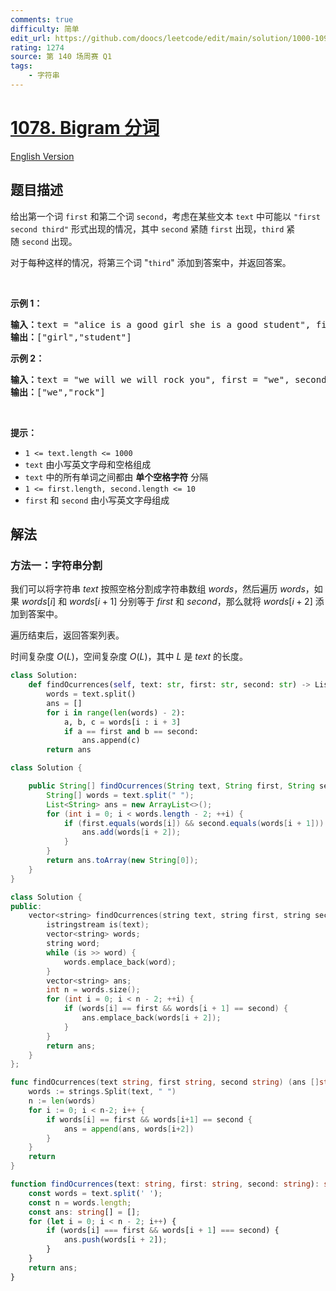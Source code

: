 ```yaml
---
comments: true
difficulty: 简单
edit_url: https://github.com/doocs/leetcode/edit/main/solution/1000-1099/1078.Occurrences%20After%20Bigram/README.md
rating: 1274
source: 第 140 场周赛 Q1
tags:
    - 字符串
---
```


<!-- problem:start -->

# [1078. Bigram 分词](https://leetcode.cn/problems/occurrences-after-bigram)

[English Version](/solution/1000-1099/1078.Occurrences%20After%20Bigram/README_EN.md)

## 题目描述

<!-- description:start -->

<p>给出第一个词&nbsp;<code>first</code> 和第二个词&nbsp;<code>second</code>，考虑在某些文本&nbsp;<code>text</code>&nbsp;中可能以 <code>"first second third"</code> 形式出现的情况，其中&nbsp;<code>second</code>&nbsp;紧随&nbsp;<code>first</code>&nbsp;出现，<code>third</code>&nbsp;紧随&nbsp;<code>second</code>&nbsp;出现。</p>

<p>对于每种这样的情况，将第三个词 "<code>third</code>" 添加到答案中，并返回答案。</p>

<p>&nbsp;</p>

<p><strong>示例 1：</strong></p>

<pre>
<strong>输入：</strong>text = "alice is a good girl she is a good student", first = "a", second = "good"
<strong>输出：</strong>["girl","student"]
</pre>

<p><strong>示例 2：</strong></p>

<pre>
<strong>输入：</strong>text = "we will we will rock you", first = "we", second = "will"
<strong>输出：</strong>["we","rock"]
</pre>

<p>&nbsp;</p>

<p><strong>提示：</strong></p>

<ul>
	<li><code>1 &lt;= text.length &lt;= 1000</code></li>
	<li><code>text</code>&nbsp;由小写英文字母和空格组成</li>
	<li><code>text</code> 中的所有单词之间都由 <strong>单个空格字符</strong> 分隔</li>
	<li><code>1 &lt;= first.length, second.length &lt;= 10</code></li>
	<li><code>first</code> 和&nbsp;<code>second</code>&nbsp;由小写英文字母组成</li>
</ul>

<!-- description:end -->

## 解法

<!-- solution:start -->

### 方法一：字符串分割

我们可以将字符串 $text$ 按照空格分割成字符串数组 $words$，然后遍历 $words$，如果 $words[i]$ 和 $words[i+1]$ 分别等于 $first$ 和 $second$，那么就将 $words[i+2]$ 添加到答案中。

遍历结束后，返回答案列表。

时间复杂度 $O(L)$，空间复杂度 $O(L)$，其中 $L$ 是 $text$ 的长度。

<!-- tabs:start -->

```python
class Solution:
    def findOcurrences(self, text: str, first: str, second: str) -> List[str]:
        words = text.split()
        ans = []
        for i in range(len(words) - 2):
            a, b, c = words[i : i + 3]
            if a == first and b == second:
                ans.append(c)
        return ans
```

```java
class Solution {

    public String[] findOcurrences(String text, String first, String second) {
        String[] words = text.split(" ");
        List<String> ans = new ArrayList<>();
        for (int i = 0; i < words.length - 2; ++i) {
            if (first.equals(words[i]) && second.equals(words[i + 1])) {
                ans.add(words[i + 2]);
            }
        }
        return ans.toArray(new String[0]);
    }
}
```

```cpp
class Solution {
public:
    vector<string> findOcurrences(string text, string first, string second) {
        istringstream is(text);
        vector<string> words;
        string word;
        while (is >> word) {
            words.emplace_back(word);
        }
        vector<string> ans;
        int n = words.size();
        for (int i = 0; i < n - 2; ++i) {
            if (words[i] == first && words[i + 1] == second) {
                ans.emplace_back(words[i + 2]);
            }
        }
        return ans;
    }
};
```

```go
func findOcurrences(text string, first string, second string) (ans []string) {
	words := strings.Split(text, " ")
	n := len(words)
	for i := 0; i < n-2; i++ {
		if words[i] == first && words[i+1] == second {
			ans = append(ans, words[i+2])
		}
	}
	return
}
```

```ts
function findOcurrences(text: string, first: string, second: string): string[] {
    const words = text.split(' ');
    const n = words.length;
    const ans: string[] = [];
    for (let i = 0; i < n - 2; i++) {
        if (words[i] === first && words[i + 1] === second) {
            ans.push(words[i + 2]);
        }
    }
    return ans;
}
```

<!-- tabs:end -->

<!-- solution:end -->

<!-- problem:end -->
